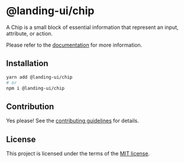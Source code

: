 # @landing-ui/chip

A Chip is a small block of essential information that represent an input, attribute, or action.

Please refer to the [documentation](https://nextui.org/docs/components/chip) for more information.

## Installation

```sh
yarn add @landing-ui/chip
# or
npm i @landing-ui/chip
```

## Contribution

Yes please! See the
[contributing guidelines](https://github.com/PanagiotisPitsikoulis/landing.ui/blob/master/CONTRIBUTING.md)
for details.

## License

This project is licensed under the terms of the
[MIT license](https://github.com/PanagiotisPitsikoulis/landing.ui/blob/master/LICENSE).
